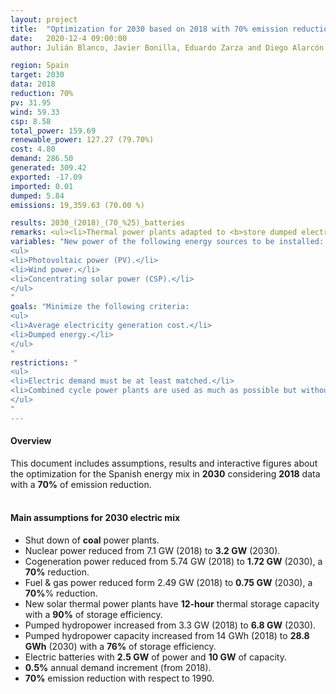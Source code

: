 ```yaml
---
layout: project
title:  "Optimization for 2030 based on 2018 with 70% emission reduction"
date:   2020-12-4 09:00:00
author: Julián Blanco, Javier Bonilla, Eduardo Zarza and Diego Alarcón

region: Spain
target: 2030
data: 2018
reduction: 70%
pv: 31.95
wind: 59.33
csp: 8.58
total_power: 159.69
renewable_power: 127.27 (79.70%)
cost: 4.80
demand: 286.50
generated: 309.42
exported: -17.09
imported: 0.01
dumped: 5.84
emissions: 19,359.63 (70.00 %)

results: 2030_(2018)_(70_%25)_batteries
remarks: <ul><li>Thermal power plants adapted to <b>store dumped electricity</b>.</li></ul>
variables: "New power of the following energy sources to be installed:
<ul>
<li>Photovoltaic power (PV).</li>
<li>Wind power.</li>
<li>Concentrating solar power (CSP).</li>
</ul>
"
goals: "Minimize the following criteria:
<ul>
<li>Average electricity generation cost.</li>
<li>Dumped energy.</li>
</ul>
"
restrictions: "
<ul>
<li>Electric demand must be at least matched.</li>
<li>Combined cycle power plants are used as much as possible but without exceeding the maximum allowed CO<sub>2</sub> emissions.</li>
</ul>
"
---
```

#### Overview
This document includes assumptions, results and interactive figures about the optimization for the Spanish energy mix in **2030** considering **2018** data with a **70%** of emission reduction.
<br>
<br>
#### Main assumptions for 2030 electric mix
- Shut down of **coal** power plants.
- Nuclear power reduced from 7.1 GW (2018) to **3.2 GW** (2030).
- Cogeneration power reduced from 5.74 GW (2018) to **1.72 GW** (2030), a **70%** reduction.
- Fuel & gas power reduced form 2.49 GW (2018) to **0.75 GW** (2030), a **70%**% reduction.
- New solar thermal power plants have **12-hour** thermal storage capacity with a **90%** of storage efficiency.
- Pumped hydropower increased from 3.3 GW (2018) to **6.8 GW** (2030).
- Pumped hydropower capacity increased from 14 GWh (2018) to **28.8 GWh** (2030) with a **76%** of storage efficiency.
- Electric batteries with **2.5 GW** of power and **10 GW** of capacity.
- **0.5%** annual demand increment (from 2018).
- **70%** emission reduction with respect to 1990.
<br>
<br>

